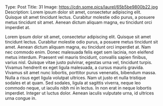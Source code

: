 Type: Post
Title: 31
Image: https://cdn.some.pics/laurel/65b5be9800b22.jpg
Description: Lorem ipsum dolor sit amet, consectetur adipiscing elit. Quisque sit amet tincidunt lectus. Curabitur molestie odio purus, a posuere metus tincidunt sit amet. Aenean dictum aliquam magna, eu tincidunt orci imperdiet at. 

Lorem ipsum dolor sit amet, consectetur adipiscing elit. Quisque sit amet tincidunt lectus. Curabitur molestie odio purus, a posuere metus tincidunt sit amet. Aenean dictum aliquam magna, eu tincidunt orci imperdiet at. Nam nec commodo enim. Donec malesuada felis eget sem lacinia, non eleifend metus interdum. Praesent vel mauris tincidunt, convallis sapien finibus, varius nisl. Quisque vitae justo pulvinar, egestas urna vel, tincidunt turpis. Vivamus hendrerit ex eget ligula malesuada, a cursus mauris gravida. Vivamus sit amet nunc lobortis, porttitor purus venenatis, bibendum massa. Nulla a risus eget ligula volutpat ultrices. Nam ut justo et nulla tristique sodales et at quam. Sed sodales, ligula at sagittis viverra, neque leo commodo neque, ut iaculis nibh mi in lectus. In non erat in neque lobortis imperdiet. Integer ut luctus dolor. Aenean iaculis vulputate urna, id ultrices urna congue in. 